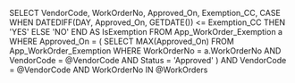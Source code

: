 SELECT VendorCode, WorkOrderNo, Approved_On, Exemption_CC,
       CASE 
           WHEN DATEDIFF(DAY, Approved_On, GETDATE()) <= Exemption_CC THEN 'YES'
           ELSE 'NO'
       END AS IsExemption
FROM App_WorkOrder_Exemption a
WHERE Approved_On = (
    SELECT MAX(Approved_On)
    FROM App_WorkOrder_Exemption
    WHERE WorkOrderNo = a.WorkOrderNo
      AND VendorCode = @VendorCode
      AND Status = 'Approved'
)
AND VendorCode = @VendorCode
AND WorkOrderNo IN @WorkOrders
